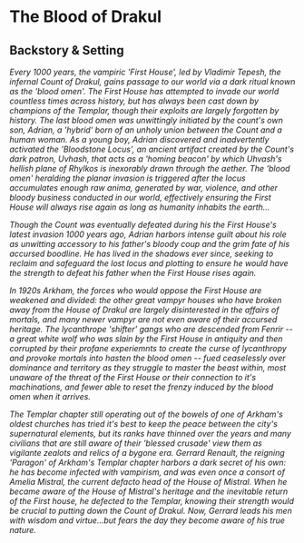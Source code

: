 # The Blood of Drakul

## Backstory & Setting

*Every 1000 years, the vampiric 'First House', led by Vladimir Tepesh, the infernal Count of Drakul, gains passage to our world via a dark ritual known as the 'blood omen'. The First House has attempted to invade our world countless times across history, but has always been cast down by champions of the Templar, though their exploits are largely forgotten by history. The last blood omen was unwittingly initiated by the count's own son, Adrian, a 'hybrid' born of an unholy union between the Count and a human woman. As a young boy, Adrian discovered and inadvertently activated the 'Bloodstone Locus', an ancient artifact created by the Count's dark patron, Uvhash, that acts as a 'homing beacon' by which Uhvash's hellish plane of Rhylkos is inexorably drawn through the aether. The 'blood omen' heralding the planar invasion is triggered after the locus accumulates enough raw anima, generated by war, violence, and other bloody business conducted in our world, effectively ensuring the First House will always rise again as long as humanity inhabits the earth...*

*Though the Count was eventually defeated during his the First House's latest invasion 1000 years ago, Adrian harbors intense guilt about his role as unwitting accessory to his father's bloody coup and the grim fate of his accursed boodline. He has lived in the shadows ever since, seeking to reclaim and safeguard the lost locus and plotting to ensure he would have the strength to defeat his father when the First House rises again.*

*In 1920s Arkham, the forces who would oppose the First House are weakened and divided: the other great vampyr houses who have broken away from the House of Drakul are largely disinterested in the affairs of mortals, and many newer vampyr are not even aware of their accursed heritage. The lycanthrope 'shifter' gangs who are descended from Fenrir -- a great white wolf who was slain by the First House in antiquity and then corrupted by their profane experiemnts to create the curse of lycanthropy and provoke mortals into hasten the blood omen -- fued ceaselessly over dominance and territory as they struggle to master the beast within, most unaware of the threat of the First House or their connection to it's machinations, and fewer able to reset the frenzy induced by the blood omen when it arrives.*

*The Templar chapter still operating out of the bowels of one of Arkham's oldest churches has tried it's best to keep the peace between the city's supernatural elements, but its ranks have thinned over the years and many civilians that are still aware of their 'blessed crusade' view them as vigilante zealots and relics of a bygone era. Gerrard Renault, the reigning 'Paragon' of Arkham's Templar chapter harbors a dark secret of his own: he has become infected with vampirism, and was even once a consort of Amelia Mistral, the current defacto head of the House of Mistral. When he became aware of the House of Mistral's heritage and the inevitable return of the First house, he defected to the Templar, knowing their strength would be crucial to putting down the Count of Drakul. Now, Gerrard leads his men with wisdom and virtue...but fears the day they become aware of his true nature.*
